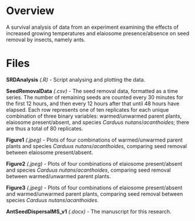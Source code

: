 # Overview

A survival analysis of data from an experiment examining the effects of increased growing temperatures and elaiosome presence/absence on seed removal by insects, namely ants.

# Files

**SRDAnalysis** *(.R)* - Script analysing and plotting the data.

**SeedRemovalData** *(.csv)* - The seed removal data, formatted as a time series. The number of remaining seeds are counted every 30 minutes for the first 12 hours, and then every 12 hours after that until 48 hours have elapsed. Each row represents one of ten replicates for each unique combination of three binary variables: warmed/unwarmed parent plants, elaiosome present/absent, and species *Carduus* *nutans*/*acanthoides*; there are thus a total of 80 replicates.

**Figure1** *(.jpeg)* - Plots of four combinations of warmed/unwarmed parent plants and species *Carduus* *nutans*/*acanthoides*, comparing seed removal between elaiosome present/absent.

**Figure2** *(.jpeg)* - Plots of four combinations of elaiosome present/absent and species *Carduus* *nutans*/*acanthoides*, comparing seed removal between warmed/unwarmed parent plants.

**Figure3** *(.jpeg)* - Plots of four combinations of elaiosome present/absent and warmed/unwarmed parent plants, comparing seed removal between species *Carduus* *nutans*/*acanthoides*.

**AntSeedDispersalMS_v1** *(.docx)* - The manuscript for this research.

